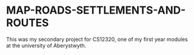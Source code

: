 # MAP-ROADS-SETTLEMENTS-AND-ROUTES
This was my secondary project for CS12320, one of my first year modules at the university of Aberystwyth.
